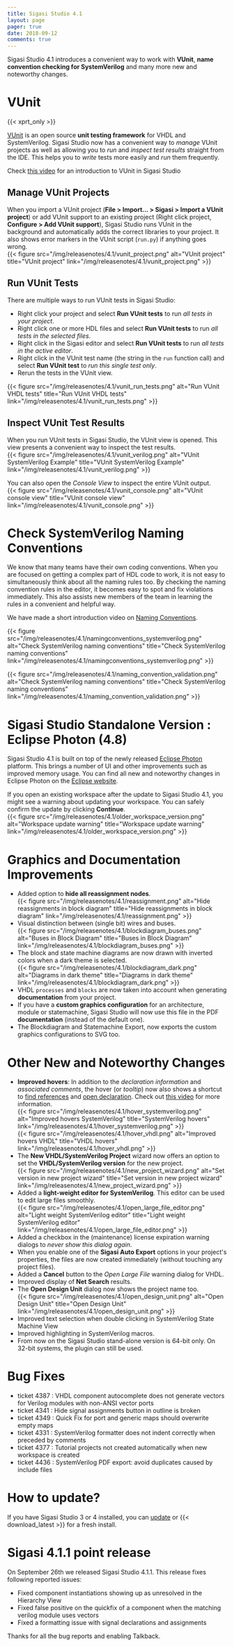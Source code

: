 ```yaml
---
title: Sigasi Studio 4.1
layout: page
pager: true
date: 2018-09-12
comments: true
---
```

Sigasi Studio 4.1 introduces a convenient way to work with **VUnit**, **name convention checking for SystemVerilog** and many more new and noteworthy changes.

# VUnit
{{< xprt_only >}}

[VUnit](https://vunit.github.io/) is an open source **unit testing framework** for VHDL and SystemVerilog. 
Sigasi Studio now has a convenient way to *manage* VUnit projects as well as allowing you to *run* and *inspect test results* straight from the IDE. This helps you to *write* tests more easily and *run* them frequently.

Check [this video](/screencasts/vunit) for an introduction to VUnit in Sigasi Studio

## Manage VUnit Projects

When you import a VUnit project (**File > Import... > Sigasi > Import a VUnit project**) or add VUnit support to an existing project (Right click project, **Configure > Add VUnit support**), Sigasi Studio runs VUnit in the background and automatically adds the correct libraries to your project. It also shows error markers in the VUnit script (`run.py`) if anything goes wrong.  
{{< figure src="/img/releasenotes/4.1/vunit_project.png" alt="VUnit project" title="VUnit project" link="/img/releasenotes/4.1/vunit_project.png" >}}

## Run VUnit Tests

There are multiple ways to run VUnit tests in Sigasi Studio:

* Right click your project and select **Run VUnit tests** to run *all tests in your project*.
* Right click one or more HDL files and select **Run VUnit tests** to run *all tests in the selected files*.
* Right click in the Sigasi editor and select **Run VUnit tests** to run *all tests in the active editor*.
* Right click in the VUnit test name (the string in the `run` function call) and select **Run VUnit test** to *run this single test only*.
* Rerun the tests in the VUnit view.

{{< figure src="/img/releasenotes/4.1/vunit_run_tests.png" alt="Run VUnit VHDL tests" title="Run VUnit VHDL tests" link="/img/releasenotes/4.1/vunit_run_tests.png" >}}

## Inspect VUnit Test Results

When you run VUnit tests in Sigasi Studio, the VUnit view is opened. This view presents a convenient way to inspect the test results.  
{{< figure src="/img/releasenotes/4.1/vunit_verilog.png" alt="VUnit SystemVerilog Example" title="VUnit SystemVerilog Example" link="/img/releasenotes/4.1/vunit_verilog.png" >}}

You can also open the *Console View* to inspect the entire VUnit output.  
{{< figure src="/img/releasenotes/4.1/vunit_console.png" alt="VUnit console view" title="VUnit console view" link="/img/releasenotes/4.1/vunit_console.png" >}}

# Check SystemVerilog Naming Conventions

We know that many teams have their own coding conventions. When you are focused on getting a complex part of HDL code to work, it is not easy to simultaneously think about all the naming rules too. By checking the naming convention rules in the editor, it becomes easy to spot and fix violations immediately. This also assists new members of the team in learning the rules in a convenient and helpful way.

We have made a short introduction video on [Naming Conventions](/screencasts/naming-conventions).

{{< figure src="/img/releasenotes/4.1/namingconventions_systemverilog.png" alt="Check SystemVerilog naming conventions" title="Check SystemVerilog naming conventions" link="/img/releasenotes/4.1/namingconventions_systemverilog.png" >}}

{{< figure src="/img/releasenotes/4.1/naming_convention_validation.png" alt="Check SystemVerilog naming conventions" title="Check SystemVerilog naming conventions" link="/img/releasenotes/4.1/naming_convention_validation.png" >}}

# Sigasi Studio Standalone Version : Eclipse Photon (4.8)

Sigasi Studio 4.1 is built on top of the newly released [Eclipse Photon](https://eclipse.org/photon/) platform. This brings a number of UI and other improvements such as improved memory usage. You can find all new and noteworthy changes in Eclipse Photon on the [Eclipse website](http://www.eclipse.org/eclipse/news/4.8/).

If you open an existing workspace after the update to Sigasi Studio 4.1, you might see a warning about updating your workspace. You can safely confirm the update by clicking **Continue**.  
{{< figure src="/img/releasenotes/4.1/older_workspace_version.png" alt="Workspace update warning" title="Workspace update warning" link="/img/releasenotes/4.1/older_workspace_version.png" >}}  

# Graphics and Documentation Improvements

* Added option to **hide all reassignment nodes**.  
{{< figure src="/img/releasenotes/4.1/reassignment.png" alt="Hide reassignments in block diagram" title="Hide reassignments in block diagram" link="/img/releasenotes/4.1/reassignment.png" >}}
* Visual distinction between (single bit) wires and buses.  
{{< figure src="/img/releasenotes/4.1/blockdiagram_buses.png" alt="Buses in Block Diagram" title="Buses in Block Diagram" link="/img/releasenotes/4.1/blockdiagram_buses.png" >}} 
* The block and state machine diagrams are now drawn with inverted colors when a dark theme is selected.  
{{< figure src="/img/releasenotes/4.1/blockdiagram_dark.png" alt="Diagrams in dark theme" title="Diagrams in dark theme" link="/img/releasenotes/4.1/blockdiagram_dark.png" >}}
* VHDL `processes` and `blocks` are now taken into account when generating **documentation** from your project.
* If you have a **custom graphics configuration** for an architecture, module or statemachine, Sigasi Studio will now use this file in the PDF **documentation** (instead of the default one).
* The Blockdiagram and Statemachine Export, now exports the custom graphics configurations to SVG too.

# Other New and Noteworthy Changes

* **Improved hovers**: In addition to the *declaration information* and *associated comments*, the hover (or *tooltip*) now also shows a shortcut to [find references](/manual/editor#find-references) and [open declaration](/manual/editor#open-declaration-and-hyperlinks). Check out [this video](/screencasts/hovers) for more information.  
{{< figure src="/img/releasenotes/4.1/hover_systemverilog.png" alt="Improved hovers SystemVerilog" title="SystemVerilog hovers" link="/img/releasenotes/4.1/hover_systemverilog.png" >}}  
{{< figure src="/img/releasenotes/4.1/hover_vhdl.png" alt="Improved hovers VHDL" title="VHDL hovers" link="/img/releasenotes/4.1/hover_vhdl.png" >}}
* The **New VHDL/SystemVerilog Project** wizard now offers an option to set the **VHDL/SystemVerilog version** for the new project.  
{{< figure src="/img/releasenotes/4.1/new_project_wizard.png" alt="Set version in new project wizard" title="Set version in new project wizard" link="/img/releasenotes/4.1/new_project_wizard.png" >}}
* Added a **light-weight editor for SystemVerilog**. This editor can be used to edit large files smoothly.  
{{< figure src="/img/releasenotes/4.1/open_large_file_editor.png" alt="Light weight SystemVerilog editor" title="Light weight SystemVerilog editor" link="/img/releasenotes/4.1/open_large_file_editor.png" >}}
* Added a checkbox in the (maintenance) license expiration warning dialogs to *never show this dialog again*.
* When you enable one of the **Sigasi Auto Export** options in your project's properties, the files are now created immediately (without touching any project files).
* Added a **Cancel** button to the *Open Large File* warning dialog for VHDL.
* Improved display of **Net Search** results.
* The **Open Design Unit** dialog now shows the project name too.  
{{< figure src="/img/releasenotes/4.1/open_design_unit.png" alt="Open Design Unit" title="Open Design Unit" link="/img/releasenotes/4.1/open_design_unit.png" >}}
* Improved text selection when double clicking in SystemVerilog State Machine View
* Improved highlighting in SystemVerilog macros.
* From now on the Sigasi Studio stand-alone version is 64-bit only. On 32-bit systems, the plugin can still be used.

# Bug Fixes

* ticket 4387 : VHDL component autocomplete does not generate vectors for Verilog modules with non-ANSI vector ports
* ticket 4341 : Hide signal assignments button in outline is broken
* ticket 4349 : Quick Fix for port and generic maps should overwrite empty maps
* ticket 4331 : SystemVerilog formatter does not indent correctly when preceded by comments
* ticket 4377 : Tutorial projects not created automatically when new workspace is created
* ticket 4436 : SystemVerilog PDF export: avoid duplicates caused by include files

# How to update?

If you have Sigasi Studio 3 or 4 installed, you can [update](/manual/setup#software-updates) or {{< download_latest >}} for a fresh install.

# Sigasi 4.1.1 point release

On September 26th we released Sigasi Studio 4.1.1. This release fixes following reported issues:

* Fixed component instantiations showing up as unresolved in the Hierarchy View
* Fixed false positive on the quickfix of a component when the matching verilog module uses vectors
* Fixed a formatting issue with signal declarations and assignments

Thanks for all the bug reports and enabling Talkback.
